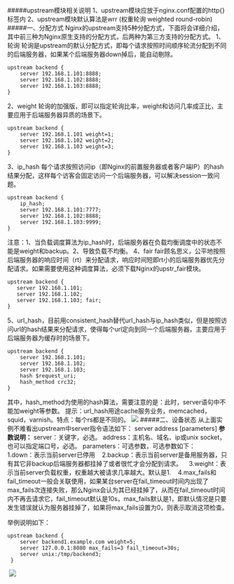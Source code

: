 
#####upstream模块相关说明
1、upstream模块应放于nginx.conf配置的http{}标签内
2、upstream模块默认算法是wrr (权重轮询 weighted round-robin)
#####一、分配方式
Nginx的upstream支持5种分配方式，下面将会详细介绍，其中前三种为Nginx原生支持的分配方式，后两种为第三方支持的分配方式。
1、轮询 轮询是upstream的默认分配方式，即每个请求按照时间顺序轮流分配到不同的后端服务器，如果某个后端服务器down掉后，能自动剔除。
```
upstream backend {
    server 192.168.1.101:8888;
    server 192.168.1.102:8888;
    server 192.168.1.103:8888;
}
```
2、weight 轮询的加强版，即可以指定轮询比率，weight和访问几率成正比，主要应用于后端服务器异质的场景下。
```
upstream backend { 
    server 192.168.1.101 weight=1; 
    server 192.168.1.102 weight=2;
    server 192.168.1.103 weight=3;
}
```
3、ip_hash 每个请求按照访问ip（即Nginx的前置服务器或者客户端IP）的hash结果分配，这样每个访客会固定访问一个后端服务器，可以解决session一致问题。
```
upstream backend { 
    ip_hash; 
    server 192.168.1.101:7777; 
    server 192.168.1.102:8888;
    server 192.168.1.103:9999;
}
```
注意：1、当负载调度算法为ip_hash时，后端服务器在负载均衡调度中的状态不能是weight和backup。2、导致负载不均衡。
4、fair fair顾名思义，公平地按照后端服务器的响应时间（rt）来分配请求，响应时间短即rt小的后端服务器优先分配请求。如果需要使用这种调度算法，必须下载Nginx的upstr_fair模块。
```
upstream backend { 
   server 192.168.1.101; 
   server 192.168.1.102; 
   server 192.168.1.103; fair;
}
```
5、url_hash，目前用consistent_hash替代url_hash与ip_hash类似，但是按照访问url的hash结果来分配请求，使得每个url定向到同一个后端服务器，主要应用于后端服务器为缓存时的场景下。
```
upstream backend {
    server 192.168.1.101; 
    server 192.168.1.102; 
    server 192.168.1.103; 
    hash $request_uri; 
    hash_method crc32;
}
```
其中，hash_method为使用的hash算法，需要注意的是：此时，server语句中不能加weight等参数。
提示：url_hash用途cache服务业务，memcached，squid，varnish。特点：每个rs都是不同的。
![](http://upload-images.jianshu.io/upload_images/6954572-b15ee1b79ec6205e.png?imageMogr2/auto-orient/strip%7CimageView2/2/w/1240)
#####二、设备状态
从上面实例不难看出upstream中server指令语法如下：
server address [parameters]
**参数说明：**
server：关键字，必选。
address：主机名、域名、ip或unix socket，也可以指定端口号，必选。
parameters：可选参数，可选参数如下：   
 1.down：表示当前server已停用   
 2.backup：表示当前server是备用服务器，只有其它非backup后端服务器都挂掉了或者很忙才会分配到请求。   
 3.weight：表示当前server负载权重，权重越大被请求几率越大。默认是1.   
 4.max_fails和fail_timeout一般会关联使用，如果某台server在fail_timeout时间内出现了max_fails次连接失败，那么Nginx会认为其已经挂掉了，从而在fail_timeout时间内不再去请求它，fail_timeout默认是10s，max_fails默认是1，即默认情况是只要发生错误就认为服务器挂掉了，如果将max_fails设置为0，则表示取消这项检查。

举例说明如下：
```
upstream backend { 
    server backend1.example.com weight=5; 
    server 127.0.0.1:8080 max_fails=3 fail_timeout=30s; 
    server unix:/tmp/backend3;
 }
```
 ![](http://upload-images.jianshu.io/upload_images/6954572-035f64f01a2346c2.png?imageMogr2/auto-orient/strip%7CimageView2/2/w/1240)
